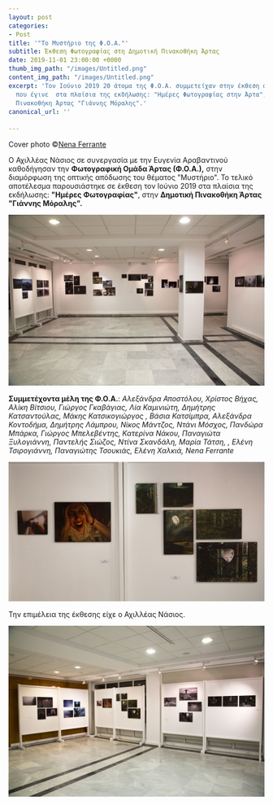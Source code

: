 ```yaml
---
layout: post
categories:
- Post
title: '"Το Μυστήριο της Φ.Ο.Α."'
subtitle: Έκθεση Φωτογραφίας στη Δημοτική Πινακοθήκη Άρτας
date: 2019-11-01 23:00:00 +0000
thumb_img_path: "/images/Untitled.png"
content_img_path: "/images/Untitled.png"
excerpt: 'Tον Ιούνιο 2019 20 άτομα της Φ.Ο.Α. συμμετείχαν στην έκθεση φωτογραφίας
  που έγινε  στα πλαίσια της εκδήλωσης: "Ημέρες Φωτογραφίας στην Άρτα", στην Δημοτική
  Πινακοθήκη Άρτας "Γιάννης Μόραλης".'
canonical_url: ''

---
```

Cover photo ©[Nena Ferrante](https://www.facebook.com/nena.ferrante)

Ο Αχιλλέας Νάσιος σε συνεργασία με την Ευγενία Αραβαντινού καθοδήγησαν την **Φωτογραφική Ομάδα Άρτας (Φ.Ο.Α.),** στην διαμόρφωση της οπτικής απόδωσης του θέματος "Μυστήριο". Το τελικό αποτέλεσμα παρουσιάστηκε σε έκθεση τον Ιούνιο 2019 στα πλαίσια της εκδήλωσης: **"Ημέρες Φωτογραφίας"**, στην **Δημοτική Πινακοθήκη Άρτας "Γιάννης Μόραλης".**

![](/images/mysthrio1.jpg)

**Συμμετέχοντα μέλη της Φ.Ο.Α.**: _Αλεξάνδρα Αποστόλου, Χρίστος Βήχας, Αλίκη Βίτσιου, Γιώργος Γκαβάγιας, Λία Καμινιώτη, Δημήτρης Κατσαντούλας, Μάκης Κατσικογιώργος , Βάσια Κατσίμπρα, Αλεξάνδρα Κοντοδήμα, Δημήτρης Λάμπρου, Νίκος Μάντζος, Ντάνι Μόσχος, Πανδώρα Μπάρκα, Γιώργος Μπελεβέντης, Κατερίνα Νάκου, Παναγιώτα Ξυλογιάννη, Παντελής Σιώζος, Ντίνα Σκανδάλη, Μαρία Τάτση, , Ελένη Τσιρογιάννη, Παναγιώτης Τσουκιάς, Ελένη Χαλκιά, Nena Ferrante_

![](/images/mysthrio4.jpg)

Την επιμέλεια της έκθεσης είχε ο Αχιλλέας Νάσιος.

![](/images/mysthrio2.jpg)
